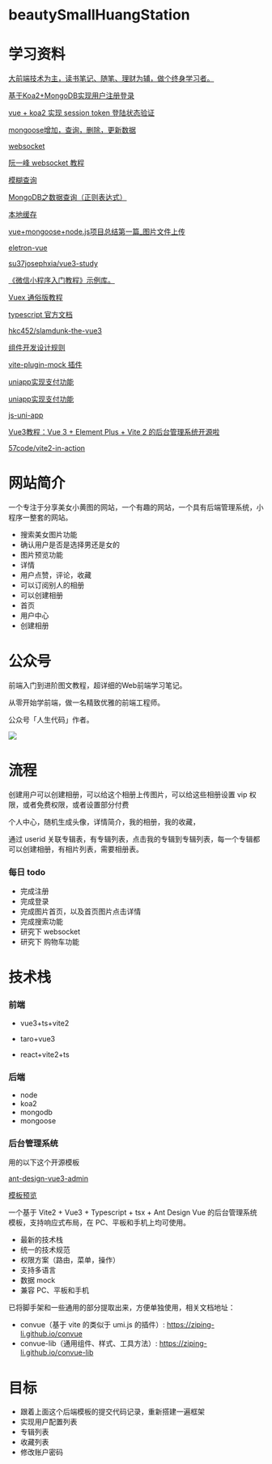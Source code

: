 # beautySmallHuangStation



# 学习资料

[大前端技术为主，读书笔记、随笔、理财为辅，做个终身学习者。](https://github.com/biaochenxuying/blog)

[基于Koa2+MongoDB实现用户注册登录](https://www.jianshu.com/p/f5dae33a1e1e)

[vue + koa2 实现 session token 登陆状态验证](https://segmentfault.com/a/1190000020231569)

[mongoose增加，查询，删除，更新数据](https://blog.csdn.net/weixin_42235173/article/details/90762674)

[websocket](https://developer.mozilla.org/zh-CN/docs/Web/API/WebSocket)

[阮一峰 websocket 教程](http://www.ruanyifeng.com/blog/2017/05/websocket.html)

[模糊查询](https://blog.csdn.net/weixin_40679158/article/details/100212953?utm_medium=distribute.pc_relevant.none-task-blog-2%7Edefault%7EBlogCommendFromMachineLearnPai2%7Edefault-3.control&dist_request_id=1331302.7649.16182772109501375&depth_1-utm_source=distribute.pc_relevant.none-task-blog-2%7Edefault%7EBlogCommendFromMachineLearnPai2%7Edefault-3.control)

[MongoDB之数据查询（正则表达式）](https://blog.csdn.net/cuishan5183/article/details/100403446?utm_medium=distribute.pc_relevant.none-task-blog-2%7Edefault%7EBlogCommendFromMachineLearnPai2%7Edefault-1.control&dist_request_id=1331302.7649.16182772109501375&depth_1-utm_source=distribute.pc_relevant.none-task-blog-2%7Edefault%7EBlogCommendFromMachineLearnPai2%7Edefault-1.control)

[本地缓存](https://github.com/2ue/local-storage-js)

[vue+mongoose+node.js项目总结第一篇_图片文件上传](https://www.cnblogs.com/xxm980617/p/11451767.html)

[eletron-vue](https://blog.csdn.net/chenqk_123/article/details/108595966)

[su37josephxia/vue3-study](https://github.com/su37josephxia/vue3-study)

[《微信小程序入门教程》示例库。](https://github.com/ruanyf/wechat-miniprogram-demos)

[Vuex 通俗版教程](https://yeaseonzhang.github.io/2017/03/16/Vuex-%E9%80%9A%E4%BF%97%E7%89%88/)

[typescript 官方文档](https://www.typescriptlang.org/docs/handbook/basic-types.html)

[hkc452/slamdunk-the-vue3](https://hkc452.github.io/slamdunk-the-vue3/)

[组件开发设计规则](https://lucifier129.github.io/ant-design/docs/spec/colors)

[vite-plugin-mock 插件](https://github.com/anncwb/vite-plugin-mock/blob/main/README.zh_CN.md)

[uniapp实现支付功能](https://blog.csdn.net/weixin_37787674/article/details/103012041)

[uniapp实现支付功能](https://www.kancloud.cn/xiaoyulive/uniapp/1848880)

[js-uni-app](https://shengchangwei.github.io/js-uni-app/)

[Vue3教程：Vue 3 + Element Plus + Vite 2 的后台管理系统开源啦](https://www.cnblogs.com/han-1034683568/p/14616032.html)

[57code/vite2-in-action](https://github.com/57code/vite2-in-action)

# 网站简介

一个专注于分享美女小黄图的网站，一个有趣的网站，一个具有后端管理系统，小程序一整套的网站。

- 搜索美女图片功能 
- 确认用户是否是选择男还是女的 
- 图片预览功能 
- 详情 
- 用户点赞，评论，收藏 
- 可以订阅别人的相册 
- 可以创建相册 
- 首页
- 用户中心
- 创建相册

# 公众号

前端入门到进阶图文教程，超详细的Web前端学习笔记。

从零开始学前端，做一名精致优雅的前端工程师。

公众号「人生代码」作者。

![](https://camo.githubusercontent.com/215ea29737f97baab415cea7681726abb0508bad8b3f228e9fd18d0bf8e29405/68747470733a2f2f706963332e7a68696d672e636f6d2f76322d61333737366636646162646638326232386533366138656333386232636533335f622e6a7067)

# 流程

创建用户可以创建相册，可以给这个相册上传图片，可以给这些相册设置 vip 权限，或者免费权限，或者设置部分付费

个人中心，随机生成头像，详情简介，我的相册，我的收藏，

通过 userid 关联专辑表，有专辑列表，点击我的专辑到专辑列表，每一个专辑都可以创建相册，有相片列表，需要相册表。



### 每日 todo

- 完成注册
- 完成登录
- 完成图片首页，以及首页图片点击详情
- 完成搜索功能
- 研究下 websocket
- 研究下 购物车功能


# 技术栈

### 前端

- vue3+ts+vite2

- taro+vue3

- react+vite2+ts

### 后端

- node
- koa2
- mongodb
- mongoose

### 后台管理系统

用的以下这个开源模板

[ant-design-vue3-admin](https://github.com/ziping-li/ant-design-vue3-admin)

[模板预览](https://ziping-li.github.io/ant-design-vue3-admin/#/dashboard/overview)


一个基于 Vite2 + Vue3 + Typescript + tsx + Ant Design Vue 的后台管理系统模板，支持响应式布局，在 PC、平板和手机上均可使用。

- 最新的技术栈
- 统一的技术规范
- 权限方案（路由，菜单，操作）
- 支持多语言
- 数据 mock
- 兼容 PC、平板和手机

已将脚手架和一些通用的部分提取出来，方便单独使用，相关文档地址：

- convue（基于 vite 的类似于 umi.js 的插件）: https://ziping-li.github.io/convue
- convue-lib（通用组件、样式、工具方法）: https://ziping-li.github.io/convue-lib

# 目标

- 跟着上面这个后端模板的提交代码记录，重新搭建一遍框架
- 实现用户配置列表
- 专辑列表
- 收藏列表
- 修改账户密码
